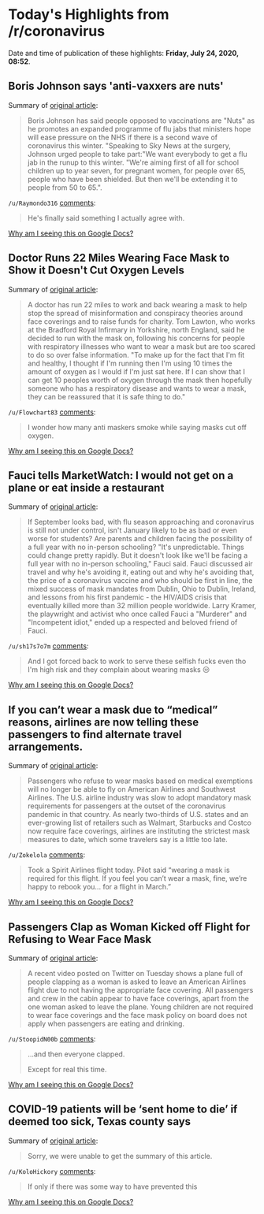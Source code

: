 # Today's Highlights from /r/coronavirus

Date and time of publication of these highlights: **Friday, July 24, 2020, 08:52**.

## Boris Johnson says 'anti-vaxxers are nuts'

Summary of [original article](https://www.theguardian.com/society/2020/jul/24/boris-johnson-says-anti-vaxxers-are-nuts-free-winter-flu-jabs):

> Boris Johnson has said people opposed to vaccinations are "Nuts" as he promotes an expanded programme of flu jabs that ministers hope will ease pressure on the NHS if there is a second wave of coronavirus this winter. "Speaking to Sky News at the surgery, Johnson urged people to take part:"We want everybody to get a flu jab in the runup to this winter. "We're aiming first of all for school children up to year seven, for pregnant women, for people over 65, people who have been shielded. But then we'll be extending it to people from 50 to 65.".

`/u/Raymondo316` [comments](https://www.reddit.com/r/Coronavirus/comments/hwz1rx/boris_johnson_says_antivaxxers_are_nuts/):

> He's finally said something I actually agree with.

[Why am I seeing this on Google Docs?](https://docs.google.com/document/d/1Dc6We63vOXIZsc0op-Bt4abqkYjXzOigalQqFxmvvbM/edit?usp=sharing)

## Doctor Runs 22 Miles Wearing Face Mask to Show it Doesn't Cut Oxygen Levels

Summary of [original article](https://www.newsweek.com/masks-covid-19-doctor-oxygen-1520060):

> A doctor has run 22 miles to work and back wearing a mask to help stop the spread of misinformation and conspiracy theories around face coverings and to raise funds for charity. Tom Lawton, who works at the Bradford Royal Infirmary in Yorkshire, north England, said he decided to run with the mask on, following his concerns for people with respiratory illnesses who want to wear a mask but are too scared to do so over false information. "To make up for the fact that I'm fit and healthy, I thought if I'm running then I'm using 10 times the amount of oxygen as I would if I'm just sat here. If I can show that I can get 10 peoples worth of oxygen through the mask then hopefully someone who has a respiratory disease and wants to wear a mask, they can be reassured that it is safe thing to do."

`/u/Flowchart83` [comments](https://www.reddit.com/r/Coronavirus/comments/hwt4ny/doctor_runs_22_miles_wearing_face_mask_to_show_it/):

> I wonder how many anti maskers smoke while saying masks cut off oxygen.

[Why am I seeing this on Google Docs?](https://docs.google.com/document/d/1Dc6We63vOXIZsc0op-Bt4abqkYjXzOigalQqFxmvvbM/edit?usp=sharing)

## Fauci tells MarketWatch: I would not get on a plane or eat inside a restaurant

Summary of [original article](https://www.marketwatch.com/story/anthony-fauci-tells-marketwatch-i-would-not-get-on-a-plane-or-eat-inside-a-restaurant-2020-07-24):

> If September looks bad, with flu season approaching and coronavirus is still not under control, isn't January likely to be as bad or even worse for students? Are parents and children facing the possibility of a full year with no in-person schooling? "It's unpredictable. Things could change pretty rapidly. But it doesn't look like we'll be facing a full year with no in-person schooling," Fauci said. Fauci discussed air travel and why he's avoiding it, eating out and why he's avoiding that, the price of a coronavirus vaccine and who should be first in line, the mixed success of mask mandates from Dublin, Ohio to Dublin, Ireland, and lessons from his first pandemic - the HIV/AIDS crisis that eventually killed more than 32 million people worldwide. Larry Kramer, the playwright and activist who once called Fauci a "Murderer" and "Incompetent idiot," ended up a respected and beloved friend of Fauci.

`/u/sh17s7o7m` [comments](https://www.reddit.com/r/Coronavirus/comments/hx22mf/fauci_tells_marketwatch_i_would_not_get_on_a/):

> And I got forced back to work to serve these selfish fucks even tho I'm high risk and they complain about wearing masks 😒

[Why am I seeing this on Google Docs?](https://docs.google.com/document/d/1Dc6We63vOXIZsc0op-Bt4abqkYjXzOigalQqFxmvvbM/edit?usp=sharing)

## If you can’t wear a mask due to “medical” reasons, airlines are now telling these passengers to find alternate travel arrangements.

Summary of [original article](https://www.cnbc.com/2020/07/23/american-southwest-say-medical-exemptions-cant-be-used-to-avoid-masks.html):

> Passengers who refuse to wear masks based on medical exemptions will no longer be able to fly on American Airlines and Southwest Airlines. The U.S. airline industry was slow to adopt mandatory mask requirements for passengers at the outset of the coronavirus pandemic in that country. As nearly two-thirds of U.S. states and an ever-growing list of retailers such as Walmart, Starbucks and Costco now require face coverings, airlines are instituting the strictest mask measures to date, which some travelers say is a little too late.

`/u/Zokelola` [comments](https://www.reddit.com/r/Coronavirus/comments/hwoez0/if_you_cant_wear_a_mask_due_to_medical_reasons/):

> Took a Spirit Airlines flight today. Pilot said “wearing a mask is required for this flight. If you feel you can’t wear a mask, fine, we’re happy to rebook you... for a flight in March.”

[Why am I seeing this on Google Docs?](https://docs.google.com/document/d/1Dc6We63vOXIZsc0op-Bt4abqkYjXzOigalQqFxmvvbM/edit?usp=sharing)

## Passengers Clap as Woman Kicked off Flight for Refusing to Wear Face Mask

Summary of [original article](https://www.newsweek.com/american-airlines-face-masks-1519963):

> A recent video posted on Twitter on Tuesday shows a plane full of people clapping as a woman is asked to leave an American Airlines flight due to not having the appropriate face covering. All passengers and crew in the cabin appear to have face coverings, apart from the one woman asked to leave the plane. Young children are not required to wear face coverings and the face mask policy on board does not apply when passengers are eating and drinking.

`/u/StoopidN00b` [comments](https://www.reddit.com/r/Coronavirus/comments/hwo5qe/passengers_clap_as_woman_kicked_off_flight_for/):

> ...and then everyone clapped.
> 
> Except for real this time.

[Why am I seeing this on Google Docs?](https://docs.google.com/document/d/1Dc6We63vOXIZsc0op-Bt4abqkYjXzOigalQqFxmvvbM/edit?usp=sharing)

## COVID-19 patients will be ‘sent home to die’ if deemed too sick, Texas county says

Summary of [original article](https://www.star-telegram.com/news/coronavirus/article244443257.html):

> Sorry, we were unable to get the summary of this article.

`/u/KoloHickory` [comments](https://www.reddit.com/r/Coronavirus/comments/hwsivu/covid19_patients_will_be_sent_home_to_die_if/):

> If only if there was some way to have prevented this

[Why am I seeing this on Google Docs?](https://docs.google.com/document/d/1Dc6We63vOXIZsc0op-Bt4abqkYjXzOigalQqFxmvvbM/edit?usp=sharing)

